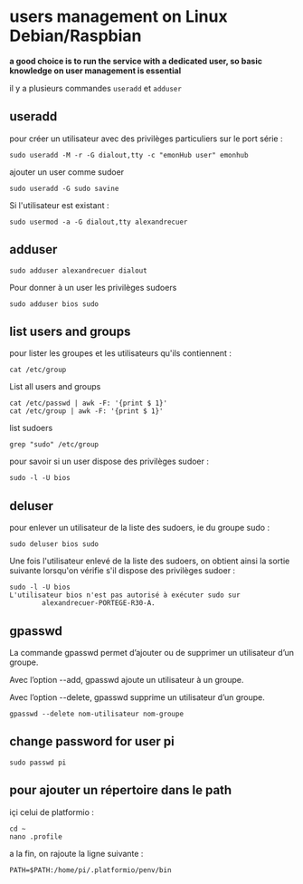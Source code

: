 # users management on Linux Debian/Raspbian

**a good choice is to run the service with a dedicated user, so basic knowledge on user management is essential**

il y a plusieurs commandes  `useradd` et `adduser`

## useradd

pour créer un utilisateur avec des privilèges particuliers sur le port série : 
```
sudo useradd -M -r -G dialout,tty -c "emonHub user" emonhub
```
ajouter un user comme sudoer
```
sudo useradd -G sudo savine
```
Si l'utilisateur est existant : 
```
sudo usermod -a -G dialout,tty alexandrecuer
```
## adduser
```
sudo adduser alexandrecuer dialout
```
Pour donner à un user les privilèges sudoers
```
sudo adduser bios sudo
```
## list users and groups

pour lister les groupes et les utilisateurs qu'ils contiennent :
```
cat /etc/group
```
List all users and groups
```
cat /etc/passwd | awk -F: '{print $ 1}'
cat /etc/group | awk -F: '{print $ 1}'
```
list sudoers
```
grep "sudo" /etc/group
```
pour savoir si un user dispose des privilèges sudoer :
```
sudo -l -U bios
```

## deluser

pour enlever un utilisateur de la liste des sudoers, ie du groupe sudo :
```
sudo deluser bios sudo
```
Une fois l'utilisateur enlevé de la liste des sudoers, on obtient ainsi la sortie suivante lorsqu'on vérifie s'il dispose des privilèges sudoer :
```
sudo -l -U bios
L'utilisateur bios n'est pas autorisé à exécuter sudo sur
        alexandrecuer-PORTEGE-R30-A.
```
## gpasswd

La commande gpasswd permet d’ajouter ou de supprimer un utilisateur d’un groupe. 

Avec l’option --add, gpasswd ajoute un utilisateur à un groupe.

Avec l’option --delete, gpasswd supprime un utilisateur d’un groupe.

```
gpasswd --delete nom-utilisateur nom-groupe
```

## change password for user pi
```
sudo passwd pi
```



## pour ajouter un répertoire dans le path

içi celui de platformio :
```
cd ~
nano .profile
```
a la fin, on rajoute la ligne suivante :

```
PATH=$PATH:/home/pi/.platformio/penv/bin
```
